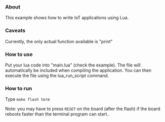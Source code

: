 ### About

This example shows how to write IoT applications using Lua.

### Caveats

Currently, the only actual function available is "print"

### How to use

Put your lua code into "main.lua" (check the example). The file will
automatically be included when compiling the application. You can then execute the
file using the lua_run_script command.

### How to run

Type `make flash term`

Note: you may have to press `RESET` on the board (after the flash) if the board
reboots faster than the terminal program can start..

